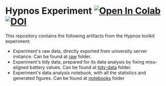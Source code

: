 # Hypnos Experiment [![Open In Colab](https://colab.research.google.com/assets/colab-badge.svg)](https://colab.research.google.com/github/hypnos-toolkit/hypnos-experiment/blob/master/notebooks/hypnos-experiment.ipynb) [![DOI](https://zenodo.org/badge/332030077.svg)](https://zenodo.org/badge/latestdoi/332030077)

This repository contains the following artifacts from the Hypnos toolkit experiment:

- Experiment's raw data, directly exported from university server instance. Can be found at [raw](./raw) folder.
- Experiment's tidy data, prepared for its data analysis by fixing miss-aligned battery values. Can be found at [tidy-data](./tidy-data) folder.
- Experiment's data analysis notebook, with all the statistics and generated figures. Can be found at [notebooks](./notebooks) folder
